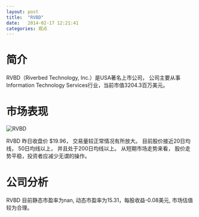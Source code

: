 ```yaml
---
layout: post
title:  "RVBD"
date:   2014-02-17 12:21:41
categories: 观点
---
```


# 简介
RVBD（Riverbed Technology, Inc.）是USA著名上市公司，
公司主要从事Information Technology Services行业，当前市值3204.3百万美元。

# 市场表现

![RVBD](http://finviz.com/chart.ashx?t=RVBD&ty=c&ta=1&p=d&s=l)

RVBD 昨日收盘价 $19.96，
交易量较正常情况有所放大。
目前股价接近20日均线，
50日均线以上，
并且处于200日均线以上。
从短期市场走势来看，
股价走势平稳，投资者应减少无谓的操作。

# 公司分析
RVBD 目前静态市盈率为nan, 动态市盈率为15.31，每股收益-0.08美元,
市场估值较为合理。
